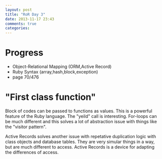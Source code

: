 ```yaml
---
layout: post
title: "RoR Day 3"
date: 2013-11-17 23:43
comments: true
categories: 
---
```


Progress
=
- Object-Relational Mapping (ORM,Active Record)
- Ruby Syntax (array,hash,block,exception)
- page 70/476

"First class function"
=

Block of codes can be passed to functions as values.
This is a powerful feature of the Ruby language.
The "yeild" call is interesting.  For-loops can be
much different and this solves a lot of abstraction
issue with things like the "visitor pattern".

Active Records solves another issue with repetative 
duplication logic with class objects and database
tables. They are very simular things in a way, but
are much different to access. Active Records is a
device for adapting the differences of access.

